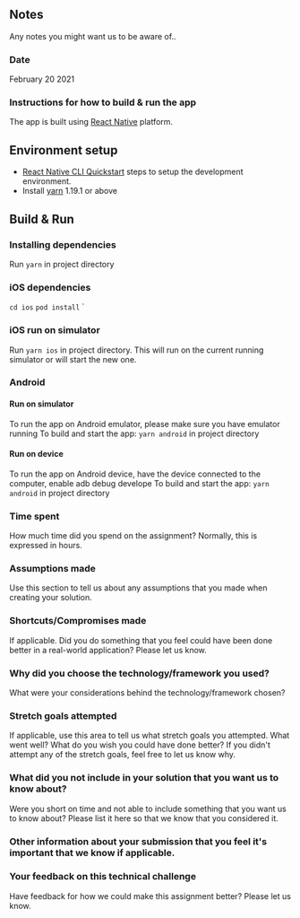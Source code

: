 ## Notes
Any notes you might want us to be aware of..
### Date
February 20 2021
### Instructions for how to build & run the app
The app is built using [React Native](https://reactnative.dev/) platform.

## Environment setup
* [React Native CLI Quickstart](https://reactnative.dev/docs/environment-setup) steps to setup the development environment.
* Install [yarn](https://classic.yarnpkg.com/en/docs/install) 1.19.1 or above

## Build & Run

### Installing dependencies
Run `yarn` in project directory

### iOS dependencies
`cd ios`
`pod install`
`
### iOS run on simulator
Run `yarn ios` in project directory. This will run on the current running simulator or will start the new one.

### Android 

#### Run on simulator
To run the app on Android emulator, please make sure you have emulator running
To build and start the app:
`yarn android` in project directory

#### Run on device
To run the app on Android device, have the device connected to the computer, enable adb debug develope
To build and start the app:
`yarn android` in project directory


### Time spent
How much time did you spend on the assignment? Normally, this is expressed in hours.
### Assumptions made
Use this section to tell us about any assumptions that you made when creating your solution.
### Shortcuts/Compromises made
If applicable. Did you do something that you feel could have been done better in a real-world application? Please let us
know.
### Why did you choose the technology/framework you used?
What were your considerations behind the technology/framework chosen?
### Stretch goals attempted
If applicable, use this area to tell us what stretch goals you attempted. What went well? What do you wish you could have
done better? If you didn't attempt any of the stretch goals, feel free to let us know why.
### What did you not include in your solution that you want us to know about?
Were you short on time and not able to include something that you want us to know about? Please list it here so that we
know that you considered it.
### Other information about your submission that you feel it's important that we know if applicable.
### Your feedback on this technical challenge
Have feedback for how we could make this assignment better? Please let us know.
